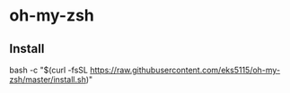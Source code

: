 # oh-my-zsh

## Install
bash -c "$(curl -fsSL https://raw.githubusercontent.com/eks5115/oh-my-zsh/master/install.sh)"